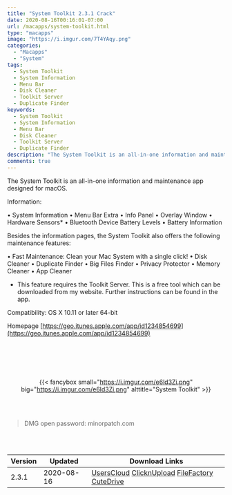 ```yaml
---
title: "System Toolkit 2.3.1 Crack"
date: 2020-08-16T00:16:01-07:00
url: /macapps/system-toolkit.html
type: "macapps"
image: "https://i.imgur.com/7T4YAqy.png"
categories:
  - "Macapps"
  - "System"
tags:
  - System Toolkit
  - System Information
  - Menu Bar
  - Disk Cleaner
  - Toolkit Server
  - Duplicate Finder
keywords:
  - System Toolkit
  - System Information
  - Menu Bar
  - Disk Cleaner
  - Toolkit Server
  - Duplicate Finder
description: "The System Toolkit is an all-in-one information and maintenance app designed for macOS"
comments: true
---
```


The System Toolkit is an all-in-one information and maintenance app designed for macOS.

Information:

• System Information
• Menu Bar Extra
• Info Panel
• Overlay Window
• Hardware Sensors*
• Bluetooth Device Battery Levels
• Battery Information

Besides the information pages, the System Toolkit also offers the following maintenance features:

• Fast Maintenance: Clean your Mac System with a single click!
• Disk Cleaner
• Duplicate Finder
• Big Files Finder
• Privacy Protector
• Memory Cleaner
• App Cleaner

* This feature requires the Toolkit Server. This is a free tool which can be downloaded from my website. Further instructions can be found in the app.

Compatibility: OS X 10.11 or later 64-bit

Homepage [https://geo.itunes.apple.com/app/id1234854699](https://geo.itunes.apple.com/app/id1234854699)

<br/>
<br/>
<script async src="https://pagead2.googlesyndication.com/pagead/js/adsbygoogle.js"></script>
<ins class="adsbygoogle"
     style="display:block; text-align:center;"
     data-ad-layout="in-article"
     data-ad-format="fluid"
     data-ad-client="ca-pub-8746275014476192"
     data-ad-slot="5144997159"></ins>
<script>
     (adsbygoogle = window.adsbygoogle || []).push({});
</script>
<br/>
<br/>


<center>

{{< fancybox small="https://i.imgur.com/e6ld3Zi.png" big="https://i.imgur.com/e6ld3Zi.png" alttitle="System Toolkit" >}}

</center>

<br/>
<br/>


> DMG open password: minorpatch.com

<br/>

<br/>
<div id="history_version" class="history_version">

| Version | Updated | Download Links |
| ---- | ---- | ---- |
| 2.3.1 | 2020-08-16 | [UsersCloud](https://ouo.io/m1zRgi)   [ClicknUpload](https://ouo.io/D61Bnl)   [FileFactory](https://ouo.io/s3lUEZ)   [CuteDrive](https://ouo.io/2H6SVH) |

</div>

